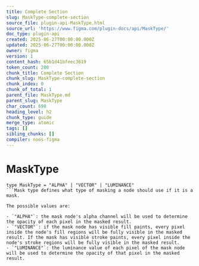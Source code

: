```yaml
---
title: Complete Section
slug: MaskType-complete-section
source_file: plugin-api-MaskType.html
source_url: 'https://www.figma.com/plugin-docs/api/MaskType/'
doc_type: plugin-api
created: 2025-06-27T00:00:00.000Z
updated: 2025-06-27T00:00:00.000Z
owner: figma
version: 1
content_hash: 65b1d41bfeec3619
token_count: 200
chunk_title: Complete Section
chunk_slug: MaskType-complete-section
chunk_index: 0
chunk_of_total: 1
parent_file: MaskType.md
parent_slug: MaskType
char_count: 698
heading_level: h2
chunk_type: guide
merge_type: atomic
tags: []
sibling_chunks: []
compiler: noos-figma
---
```


# MaskType

```
type MaskType = "ALPHA" | "VECTOR" | "LUMINANCE"
```Mask type defines what type of masking a node should use if it is a mask.

The possible values are:

- `"ALPHA"`: the mask node's alpha channel will be used to determine the opacity of each pixel in the masked result.
- `"VECTOR"`: if the mask node has visible fill paints, every pixel inside the node's fill regions will be fully visible in the masked result. If the mask has visible stroke paints, every pixel inside the node's stroke regions will be fully visible in the masked result.
- `"LUMINANCE"`: the luminance value of each pixel of the mask node will be used to determine the opacity of that pixel in the masked result.
